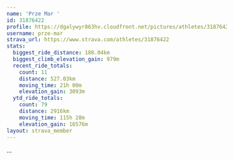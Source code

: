 ```yaml
---
name: 'Prze Mar '
id: 31876422
profile: https://dgalywyr863hv.cloudfront.net/pictures/athletes/31876422/22548952/3/large.jpg
username: prze-mar
strava_url: https://www.strava.com/athletes/31876422
stats:
  biggest_ride_distance: 180.04km
  biggest_climb_elevation_gain: 979m
  recent_ride_totals:
    count: 11
    distance: 527.03km
    moving_time: 21h 00m
    elevation_gain: 3093m
  ytd_ride_totals:
    count: 79
    distance: 2916km
    moving_time: 115h 28m
    elevation_gain: 16576m
layout: strava_member
--- 
```

...
